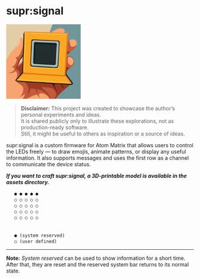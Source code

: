 # supr:signal

<img src="assets/suprsignal.png" alt="supr:signal preview" width="200"/>

> **Disclaimer:** This project was created to showcase the author’s personal experiments and ideas.  
> It is shared publicly only to illustrate these explorations, not as production-ready software.  
> Still, it might be useful to others as inspiration or a source of ideas.



supr:signal is a custom firmware for Atom Matrix that allows users to control the LEDs freely — to draw emojis, animate patterns, or display any useful information. It also supports messages and uses the first row as a channel to communicate the device status.

_**If you want to craft supr:signal, a 3D-printable model is available in the assets directory.**_ 

       ● ● ● ● ● 
       ○ ○ ○ ○ ○
       ○ ○ ○ ○ ○
       ○ ○ ○ ○ ○
       ○ ○ ○ ○ ○


       ● (system reserved)
       ○ (user defined) 
---

**Note:** *System reserved* can be used to show information for a short time.  
After that, they are reset and the reserved system bar returns to its normal state.





